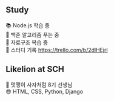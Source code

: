 ## Study
📚 Node.js 학습 중  
📖 백준 알고리즘 푸는 중  
📙 자료구조 복습 중  
👬 스터디 기록 https://trello.com/b/2dlHEjrl

## Likelion at SCH
🦁 멋쟁이 사자처럼 8기 선생님  
😎 HTML, CSS, Python, Django  
